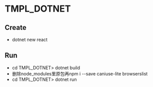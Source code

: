 # TMPL_DOTNET

## Create
- dotnet new react

## Run
- cd TMPL_DOTNET> dotnet build
- 删除node_modules里原包再npm i --save caniuse-lite browserslist
- cd TMPL_DOTNET> dotnet run